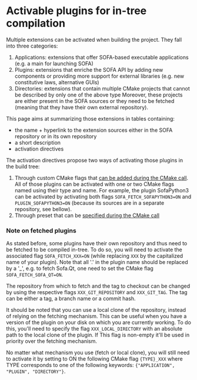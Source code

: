 # Activable plugins for in-tree compilation

Multiple extensions can be activated when building the project. They fall into three categories:

1. Applications: extensions that offer SOFA-based executable applications (e.g. a main for launching SOFA)
2. Plugins: extensions that enriche the SOFA API by adding new components or providing more support for external libraries (e.g. new constitutive laws, alternative GUIs)
3. Directories: extensions that contain multiple CMake projects that cannot be described by only one of the above type
Moreover, these projects are either present in the SOFA sources or they need to be fetched (meaning that they have their own external repository).

This page aims at summarizing those extensions in tables containing:

- the name + hyperlink to the extension sources either in the SOFA repository or in its own repository
- a short description
- activation directives

The activation directives propose two ways of activating those plugins in the build tree:

1. Through custom CMake flags that [can be added during the CMake call](https://cmake.org/cmake/help/latest/manual/cmake.1.html#cmdoption-cmake-D). All of those plugins can be activated with one or two CMake flags named using their type and name. For example, the plugin SofaPython3 can be activated by activating both flags `SOFA_FETCH_SOFAPYTHON3=ON` and `PLUGIN_SOFAPYTHON3=ON` (because its sources are in a separate repository, see bellow).
2. Through preset that can be [specified during the CMake call](https://cmake.org/cmake/help/latest/manual/cmake-presets.7.html#introduction)

### Note on fetched plugins

As stated before, some plugins have their own repository and thus need to be fetched to be compiled in-tree. To do so, you will need to activate the associated flag `SOFA_FETCH_XXX=ON` (while replacing `XXX` by the capitalized name of your plugin). Note that all '.' in the plugin name should be replaced by a '_', e.g. to fetch Sofa.Qt, one need to set the CMake flag `SOFA_FETCH_SOFA_QT=ON`.

The repository from which to fetch and the tag to checkout can be changed by using the respective flags `XXX_GIT_REPOSITORY` and `XXX_GIT_TAG`. The tag can be either a tag, a branch name or a commit hash. 

It should be noted that you can use a local clone of the repository, instead of relying on the fetching mechanism. This can be useful when you have a version of the plugin on your disk on which you are currently working. To do this, you'll need to specify the flag `XXX_LOCAL_DIRECTORY` with an absolute path to the local clone of the plugin. If This flag is non-empty it'll be used in priority over the fetching mechanism.

No matter what mechanism you use (fetch or local clone), you will still need to activate it by setting to ON the following CMake flag `{TYPE}_XXX` where TYPE corresponds to one of the following keywords: `{"APPLICATION", "PLUGIN", "DIRECTORY"}`.


